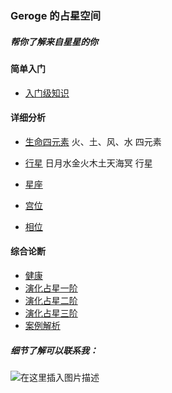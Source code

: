 ### Geroge 的占星空间
##### 帮你了解来自星星的你

#### 简单入门
- [入门级知识](https://github.com/soulqw/Astronomic/blob/master/%E5%8D%A0%E6%98%9F%E5%85%A5%E9%97%A8.md)

#### 详细分析
- [生命四元素](https://github.com/soulqw/Astronomic/blob/master/%E7%8E%B0%E4%BB%A3/A_%E5%85%83%E7%B4%A0.png)
  火、土、风、水 四元素
- [行星](https://github.com/soulqw/Astronomic/blob/master/%E7%8E%B0%E4%BB%A3/B_%E8%A1%8C%E6%98%9F.png)
  日月水金火木土天海冥 行星
- [星座](https://github.com/soulqw/Astronomic/blob/master/%E7%8E%B0%E4%BB%A3/C_%E6%98%9F%E5%BA%A7.png)

- [宫位](https://github.com/soulqw/Astronomic/blob/master/%E7%8E%B0%E4%BB%A3/D_%E5%AE%AB%E4%BD%8D.png)

- [相位](https://github.com/soulqw/Astronomic/blob/master/%E7%8E%B0%E4%BB%A3/E_%E7%9B%B8%E4%BD%8D.png)

#### 综合论断
- [健康](https://github.com/soulqw/Astronomic/blob/master/%E7%8E%B0%E4%BB%A3/G_%E5%81%A5%E5%BA%B7.png)
- [演化占星一阶](https://www.yuque.com/docs/share/8893be53-fbee-44db-bb9b-a1806d5d4b58)
- [演化占星二阶](https://www.yuque.com/docs/share/602c9b77-2120-47c7-bafe-400814bdf22f)
- [演化占星三阶](https://www.yuque.com/u2259771/euf4ak/pphs91)
- [案例解析](https://www.yuque.com/docs/share/a09829ec-54df-4d4e-820c-ee6caed236d7?#)

##### 细节了解可以联系我：
![在这里插入图片描述](https://img-blog.csdnimg.cn/20210209234455912.png)
